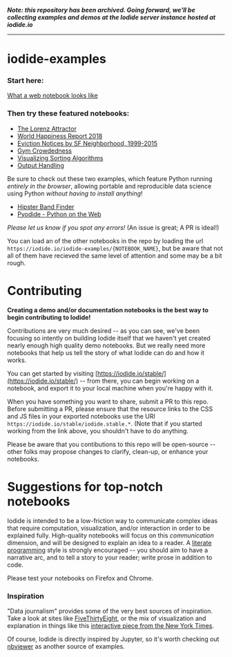 ___Note: this repository has been archived. Going forward, we'll be collecting examples and demos at the Iodide server instance hosted at iodide.io___

--------


# iodide-examples
### Start here:
[What a web notebook looks like](https://iodide.io/iodide-examples/what-a-web-notebook-looks-like.html)

### Then try these featured notebooks:
- [The Lorenz Attractor](https://iodide.io/iodide-examples/lorenz-attractor-pres.html)
- [World Happiness Report 2018](https://iodide.io/iodide-examples/world-happiness-report-2018.html)
- [Eviction Notices by SF Neighborhood, 1999-2015](https://iodide.io/iodide-examples/eviction-notices-sf.html)
- [Gym Crowdedness](https://iodide.io/iodide-examples/gym-crowdedness.html)
- [Visualizing Sorting Algorithms](https://iodide.io/iodide-examples/visualize-sorting-algorithms.html)
- [Output Handling](https://iodide.io/iodide-examples/output-handling.html)

Be sure to check out these two examples, which feature Python running _entirely in the browser_, allowing portable and reproducible data science using Python _without having to install anything_!

- [Hipster Band Finder](https://iodide.io/iodide-examples/hipster-band-finder.html)
- [Pyodide - Python on the Web](https://iodide.io/iodide-examples/python.html)

_Please let us know if you spot any errors!_ (An issue is great; A PR is ideal!)

You can load an of the other notebooks in the repo by loading the url `https://iodide.io/iodide-examples/{NOTEBOOK_NAME}`, but be aware that not all of them have recieved the same level of attention and some may be a bit rough.

# Contributing
__Creating a demo and/or documentation notebooks is the best way to begin contributing to Iodide!__

Contributions are very much desired -- as you can see, we've been focusing so intently on building Iodide itself that we haven't yet created nearly enough high quality demo notebooks. But we really need more notebooks that help us tell the story of what Iodide can do and how it works.

You can get started by visiting [https://iodide.io/stable/](https://iodide.io/stable/) -- from there, you can begin working on a notebook, and export it to your local machine when you're happy with it.

When you have something you want to share, submit a PR to this repo. Before submitting a PR, please ensure that the resource links to the CSS and JS files in your exported notebooks use the URI `https://iodide.io/stable/iodide.stable.*`. (Note that if you started working from the link above, you shouldn't have to do anything.

Please be aware that you contibutions to this repo will be open-source -- other folks may propose changes to clarify, clean-up, or enhance your notebooks.

# Suggestions for top-notch notebooks

Iodide is intended to be a low-friction way to communicate complex ideas that require computation, visualization, and/or interaction in order to be explained fully. High-quality notebooks will focus on this *communication* dimension, and will be designed to explain an idea to a reader. A [literate programming](https://en.wikipedia.org/wiki/Literate_programming) style is strongly encouraged -- you should aim to have a narrative arc, and to tell a story to your reader; write prose in addition to code.

Please test your notebooks on Firefox and Chrome.

### Inspiration

"Data journalism" provides some of the very best sources of inspiration. Take a look at sites like [FiveThirtyEight](https://fivethirtyeight.com), or the mix of visualization and explanation in things like this [interactive piece from the New York Times](https://www.nytimes.com/interactive/2017/11/28/upshot/what-the-tax-bill-would-look-like-for-25000-middle-class-families.html).

Of course, Iodide is directly inspired by Jupyter, so it's worth checking out [nbviewer](https://nbviewer.jupyter.org/) as another source of examples.
